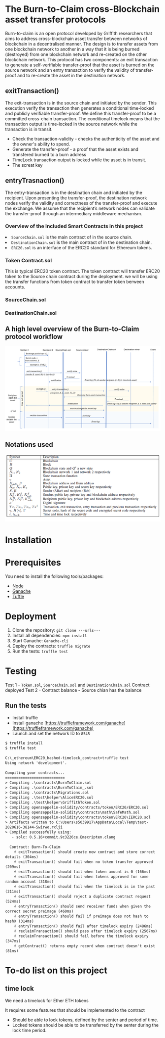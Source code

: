 # The Burn-to-Claim cross-Blockchain asset transfer protocols

Burn-to-claim is an open protocol developed by Griffith researchers that aims to address cross-blockchain asset transfer between networks of blockchain in a decentralised manner. The design is to transfer assets from one blockchain network to another in a way that it is being burned (destroyed) from one blockchain network and re-created on the other blockchain network. This protocol has two components: an exit transaction to generate a self-verifiable transfer-proof that the asset is burned on the source network and an entry transaction to verify the validity of transfer-proof and to re-create the asset in the destination network.

## exitTransaction()

The exit-transaction is in the source chain and initiated by the sender. This execution verify the transaction then generates a conditional time-locked and publicly verifiable transfer-proof. We define this transfer-proof to be a committed cross-chain transaction. The conditional timelock means that the transaction output is time-locked in the source network while the transaction is in transit.

- Check the transaction-validity - checks the authenticity of the asset and the owner's ability to spend.
- Generate the transfer-proof - a proof that the asset exists and transfered burned to a burn address 
- TimeLock transaction output is locked while the asset is in transit.
- The screat key

## entryTrasnaction()

The entry-transaction is in the destination chain and initiated by the recipient. Upon presenting the transfer-proof, the destination network nodes verify the validity and correctness of the transfer-proof and execute the exchange. We assume that the recipient’s network nodes can validate the transfer-proof through an intermediary middleware mechanism.

### Overview of the Included Smart Contracts in this project

<li><code>SourceChain.sol</code> is the main contract of in the source chain.</li>
<li><code>DestinationChain.sol</code> is the main contract of in the destination chain.</li>
<li><code>ERC20.sol</code> is an interface of the ERC20 standard for Ethereum tokens.</li>


### Token Contract.sol
This is typical ERC20 token contract. 
The token contract will transfer ERC20 token to the Source chain contract during the deployment.
we will be using the transfer functions from token contract to transfer token berween accounts.

### SourceChain.sol

### DestinationChain.sol

## A high level overview of the Burn-to-Claim protocol workflow

![](/images/burn-to-claim_protocol_message_sequence_chart.png?raw=true)

## Notations used
<img src="./images/notations.png">

# Installation

# Prerequisites
You need to install the following tools/packages:

* [Node](https://nodejs.org/en/)
* [Ganache](https://www.trufflesuite.com/ganache) 
* [Tuffle](https://www.trufflesuite.com) 

# Deployment
1. Clone the repository: `git clone ---urls---`
2. Install all dependencies: `npm install`
3. Start Ganache: `Ganache-cli`
3. Deploy the contracts: `truffle migrate`
4. Run the tests: `truffle test`

# Testing
Test 1 - `Token.sol`, `SourceChain.sol` and `DestinationChain.sol` Contract deployed
Test 2 - Contract balance - Source chian has the balance
## Run the tests
* Install truffle
* Install ganache [https://truffleframework.com/ganache](https://truffleframework.com/ganache)
* Launch and set the network ID to `8545`
````
$ truffle install
$ truffle test

C:\_ethereum\ERC20_hashed-timelock_contract>truffle test
Using network 'development'.

Compiling your contracts...
===========================
> Compiling .\contracts\BurnToClaim.sol
> Compiling .\contracts\BurnToClaim_.sol
> Compiling .\contracts\Migrations.sol
> Compiling .\test\helper\AliceERC20.sol
> Compiling .\test\helper\GriffithToken.sol
> Compiling openzeppelin-solidity/contracts/token/ERC20/ERC20.sol
> Compiling openzeppelin-solidity\contracts\math\SafeMath.sol
> Compiling openzeppelin-solidity\contracts\token\ERC20\IERC20.sol
> Artifacts written to C:\Users\s5039917\AppData\Local\Temp\test-2020616-38144-5wirwo.rxlji
> Compiled successfully using:
   - solc: 0.5.16+commit.9c3226ce.Emscripten.clang

  Contract: Burn-To-Claim
    √ exitTransaction() should create new contract and store correct details (304ms)
    √ exitTransaction() should fail when no token transfer approved (209ms)
    √ exitTransaction() should fail when token amount is 0 (166ms)
    √ exitTransaction() should fail when tokens approved for some random account (318ms)
    √ exitTransaction() should fail when the timelock is in the past (211ms)
    √ exitTransaction() should reject a duplicate contract request (524ms)
    √ entryTransaction() should send receiver funds when given the correct secret preimage (460ms)
    √ entryTransaction() should fail if preimage does not hash to hashX (314ms)
    √ entryTransaction() should fail after timelock expiry (2486ms)
    √ reclaimTransaction() should pass after timelock expiry (2567ms)
    √ reclaimTransaction() should fail before the timelock expiry (347ms)
    √ getContract() returns empty record when contract doesn't exist (81ms)
````
# To-do list on this project

## time lock

We need a timelock for Ether ETH tokens

It requires some features that should be implemented to the contract
- Should be able to lock tokens, defined by the senter and period of time.
- Locked tokens should be able to be transferred by the senter during the lock time period.
